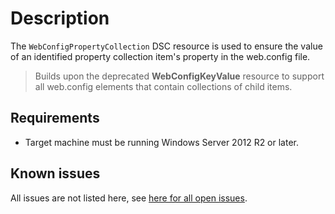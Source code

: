 # Description

The `WebConfigPropertyCollection` DSC resource is used to ensure the value of an
identified property collection item's property in the web.config file.

>Builds upon the deprecated **WebConfigKeyValue** resource to support all web.config
>elements that contain collections of child items.

## Requirements

* Target machine must be running Windows Server 2012 R2 or later.

## Known issues

All issues are not listed here, see [here for all open issues](https://github.com/dsccommunity/WebAdministration/issues?q=is%3Aissue+is%3Aopen+in%3Atitle+WebConfigPropertyCollection).
